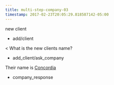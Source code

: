 ```yaml
---
title: multi-step-company-03
timestamp: 2017-02-23T20:05:29.818587142-05:00
---
```


new client
* add/client

< What is the new clients name?
* add_client/ask_company

Their name is [Concordia](company_name)
* company_response
